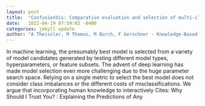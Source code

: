 ```yaml
---
layout: post
title:  "ConfusionVis: Comparative evaluation and selection of multi-class classifiers based on confusion matrices"
date:   2022-04-19 07:59:02 -0400
categories: jekyll update
author: "A Theissler, M Thomas, M Burch, F Gerschner - Knowledge-Based Systems, 2022"
---
```

In machine learning, the presumably best model is selected from a variety of model candidates generated by testing different model types, hyperparameters, or feature subsets. The advent of deep learning has made model selection even more challenging due to the huge parameter search space. Relying on a single metric to select the best model does not consider class imbalances or the different costs of misclassifications. We argue that incorporating human knowledge to interactively Cites:   Why Should I Trust You? : Explaining the Predictions of Any